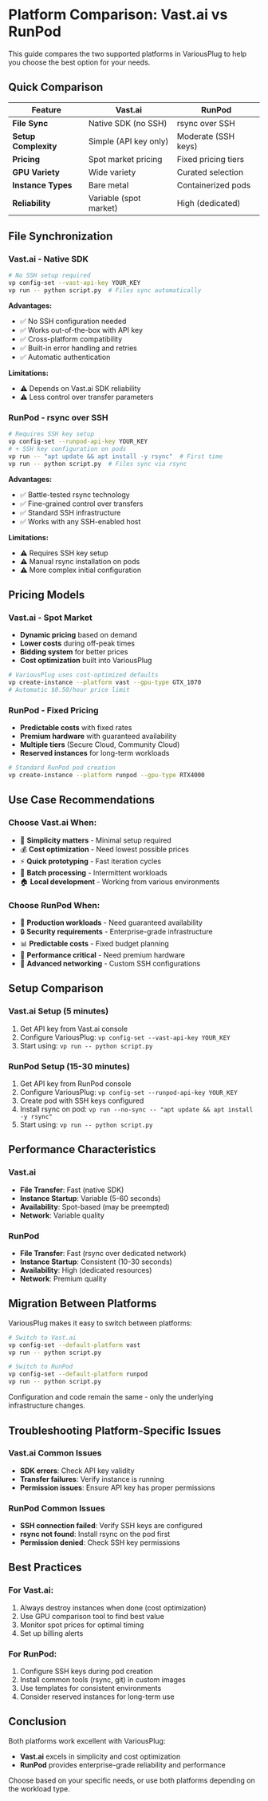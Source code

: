 # Platform Comparison: Vast.ai vs RunPod

This guide compares the two supported platforms in VariousPlug to help you choose the best option for your needs.

## Quick Comparison

| Feature | Vast.ai | RunPod |
|---------|---------|---------|
| **File Sync** | Native SDK (no SSH) | rsync over SSH |
| **Setup Complexity** | Simple (API key only) | Moderate (SSH keys) |
| **Pricing** | Spot market pricing | Fixed pricing tiers |
| **GPU Variety** | Wide variety | Curated selection |
| **Instance Types** | Bare metal | Containerized pods |
| **Reliability** | Variable (spot market) | High (dedicated) |

## File Synchronization

### Vast.ai - Native SDK
```bash
# No SSH setup required
vp config-set --vast-api-key YOUR_KEY
vp run -- python script.py  # Files sync automatically
```

**Advantages:**
- ✅ No SSH configuration needed
- ✅ Works out-of-the-box with API key
- ✅ Cross-platform compatibility
- ✅ Built-in error handling and retries
- ✅ Automatic authentication

**Limitations:**
- ⚠️ Depends on Vast.ai SDK reliability
- ⚠️ Less control over transfer parameters

### RunPod - rsync over SSH
```bash
# Requires SSH key setup
vp config-set --runpod-api-key YOUR_KEY
# + SSH key configuration on pods
vp run -- "apt update && apt install -y rsync"  # First time
vp run -- python script.py  # Files sync via rsync
```

**Advantages:**
- ✅ Battle-tested rsync technology
- ✅ Fine-grained control over transfers
- ✅ Standard SSH infrastructure
- ✅ Works with any SSH-enabled host

**Limitations:**
- ⚠️ Requires SSH key setup
- ⚠️ Manual rsync installation on pods
- ⚠️ More complex initial configuration

## Pricing Models

### Vast.ai - Spot Market
- **Dynamic pricing** based on demand
- **Lower costs** during off-peak times
- **Bidding system** for better prices
- **Cost optimization** built into VariousPlug

```bash
# VariousPlug uses cost-optimized defaults
vp create-instance --platform vast --gpu-type GTX_1070
# Automatic $0.50/hour price limit
```

### RunPod - Fixed Pricing
- **Predictable costs** with fixed rates
- **Premium hardware** with guaranteed availability
- **Multiple tiers** (Secure Cloud, Community Cloud)
- **Reserved instances** for long-term workloads

```bash
# Standard RunPod pod creation
vp create-instance --platform runpod --gpu-type RTX4000
```

## Use Case Recommendations

### Choose Vast.ai When:
- 🎯 **Simplicity matters** - Minimal setup required
- 💰 **Cost optimization** - Need lowest possible prices
- ⚡ **Quick prototyping** - Fast iteration cycles
- 🔄 **Batch processing** - Intermittent workloads
- 🏠 **Local development** - Working from various environments

### Choose RunPod When:
- 🏢 **Production workloads** - Need guaranteed availability
- 🔒 **Security requirements** - Enterprise-grade infrastructure
- 📊 **Predictable costs** - Fixed budget planning
- 🚀 **Performance critical** - Need premium hardware
- 🔧 **Advanced networking** - Custom SSH configurations

## Setup Comparison

### Vast.ai Setup (5 minutes)
1. Get API key from Vast.ai console
2. Configure VariousPlug: `vp config-set --vast-api-key YOUR_KEY`
3. Start using: `vp run -- python script.py`

### RunPod Setup (15-30 minutes)
1. Get API key from RunPod console
2. Configure VariousPlug: `vp config-set --runpod-api-key YOUR_KEY`
3. Create pod with SSH keys configured
4. Install rsync on pod: `vp run --no-sync -- "apt update && apt install -y rsync"`
5. Start using: `vp run -- python script.py`

## Performance Characteristics

### Vast.ai
- **File Transfer**: Fast (native SDK)
- **Instance Startup**: Variable (5-60 seconds)
- **Availability**: Spot-based (may be preempted)
- **Network**: Variable quality

### RunPod
- **File Transfer**: Fast (rsync over dedicated network)
- **Instance Startup**: Consistent (10-30 seconds)
- **Availability**: High (dedicated resources)
- **Network**: Premium quality

## Migration Between Platforms

VariousPlug makes it easy to switch between platforms:

```bash
# Switch to Vast.ai
vp config-set --default-platform vast
vp run -- python script.py

# Switch to RunPod
vp config-set --default-platform runpod
vp run -- python script.py
```

Configuration and code remain the same - only the underlying infrastructure changes.

## Troubleshooting Platform-Specific Issues

### Vast.ai Common Issues
- **SDK errors**: Check API key validity
- **Transfer failures**: Verify instance is running
- **Permission issues**: Ensure API key has proper permissions

### RunPod Common Issues
- **SSH connection failed**: Verify SSH keys are configured
- **rsync not found**: Install rsync on the pod first
- **Permission denied**: Check SSH key permissions

## Best Practices

### For Vast.ai:
1. Always destroy instances when done (cost optimization)
2. Use GPU comparison tool to find best value
3. Monitor spot prices for optimal timing
4. Set up billing alerts

### For RunPod:
1. Configure SSH keys during pod creation
2. Install common tools (rsync, git) in custom images
3. Use templates for consistent environments
4. Consider reserved instances for long-term use

## Conclusion

Both platforms work excellent with VariousPlug:

- **Vast.ai** excels in simplicity and cost optimization
- **RunPod** provides enterprise-grade reliability and performance

Choose based on your specific needs, or use both platforms depending on the workload type.